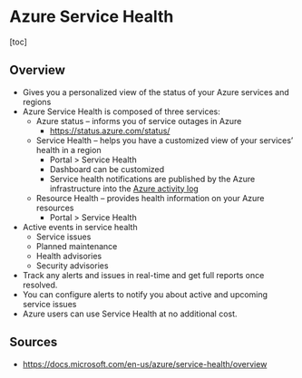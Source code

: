 # Azure Service Health

[toc]

## Overview

- Gives you a personalized view of the status of your Azure services and regions
- Azure Service Health is composed of three services:
  - Azure status – informs you of service outages in Azure
    - https://status.azure.com/status/
  - Service Health – helps you have a customized view of your services’ health in a region
    - Portal > Service Health
    - Dashboard can be customized
    - Service health notifications are published by the Azure infrastructure into the [Azure activity log](https://docs.microsoft.com/en-us/azure/azure-monitor/platform/platform-logs-overview)
  - Resource Health – provides health information on your Azure resources
    - Portal > Service Health
- Active events in service health
  - Service issues
  - Planned maintenance
  - Health advisories
  - Security advisories
- Track any alerts and issues in real-time and get full reports once resolved.
- You can configure alerts to notify you about active and upcoming service issues
- Azure users can use Service Health at no additional cost.



## Sources

- https://docs.microsoft.com/en-us/azure/service-health/overview

